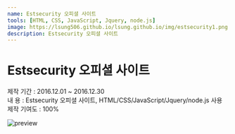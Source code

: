 ```yaml
---
name: Estsecurity 오피셜 사이트
tools: [HTML, CSS, JavaScript, Jquery, node.js]
image: https://lsung506.github.io/lsung.github.io/img/estsecurity1.png
description: Estsecurity 오피셜 사이트
---
```


# Estsecurity 오피셜 사이트

제작 기간 : 2016.12.01 ~ 2016.12.30<br/>
내 용 : Estsecurity 오피셜 사이트, HTML/CSS/JavaScript/Jquery/node.js 사용<br/>
제작 기여도 : 100%

![preview](https://lsung506.github.io/lsung.github.io/img/estsecurity1.jpg)
